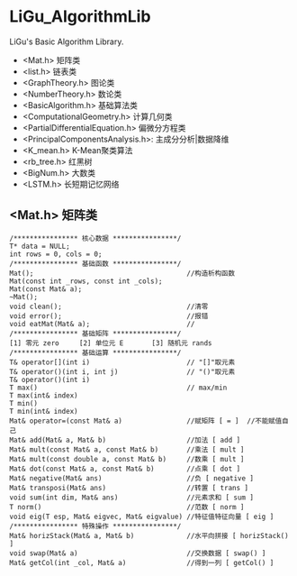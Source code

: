 # LiGu_AlgorithmLib
LiGu's Basic Algorithm Library.  
* <Mat.h>                   矩阵类  
* <list.h>                  链表类  
* <GraphTheory.h>           图论类
* <NumberTheory.h>          数论类
* <BasicAlgorithm.h>        基础算法类
* <ComputationalGeometry.h> 计算几何类
* <PartialDifferentialEquation.h>   偏微分方程类
* <PrincipalComponentsAnalysis.h>:  主成分分析|数据降维
* <K_mean.h>                K-Mean聚类算法  
* <rb_tree.h>               红黑树
* <BigNum.h>				大数类
* <LSTM.h>                  长短期记忆网络

## <Mat.h> 矩阵类  
```
/**************** 核心数据 ****************/
T* data = NULL;
int rows = 0, cols = 0;
/**************** 基础函数 ****************/
Mat();                                      //构造析构函数  
Mat(const int _rows, const int _cols);  
Mat(const Mat& a);  
~Mat();
void clean();                               //清零  
void error();                               //报错  
void eatMat(Mat& a);                        //
/**************** 基础矩阵 ****************/  
[1] 零元 zero		[2] 单位元 E		[3] 随机元 rands  
/**************** 基础运算 ****************/  
T& operator[](int i)                        // "[]"取元素  
T& operator()(int i, int j)                 // "()"取元素  
T& operator()(int i) 
T max()                                     // max/min 
T max(int& index) 
T min()  
T min(int& index)  
Mat& operator=(const Mat& a)                //赋矩阵 [ = ]  //不能赋值自己
Mat& add(Mat& a, Mat& b)                    //加法 [ add ]
Mat& mult(const Mat& a, const Mat& b)       //乘法 [ mult ]
Mat& mult(const double a, const Mat& b)     //数乘 [ mult ]
Mat& dot(const Mat& a, const Mat& b)        //点乘 [ dot ]
Mat& negative(Mat& ans)                     //负 [ negative ]
Mat& transposi(Mat& ans)                    //转置 [ trans ]
void sum(int dim, Mat& ans)                 //元素求和 [ sum ]
T norm()                                    //范数 [ norm ]
void eig(T esp, Mat& eigvec, Mat& eigvalue) //特征值特征向量 [ eig ]
/**************** 特殊操作 ****************/  
Mat& horizStack(Mat& a, Mat& b)             //水平向拼接 [ horizStack() ]
void swap(Mat& a)                           //交换数据 [ swap() ]
Mat& getCol(int _col, Mat& a)               //得到一列 [ getCol() ]
```